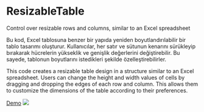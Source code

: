 # ResizableTable
Control over resizable rows and columns, similar to an Excel spreadsheet

Bu kod, Excel tablosuna benzer bir yapıda yeniden boyutlandırılabilir bir tablo tasarımı oluşturur. Kullanıcılar, her satır ve sütunun kenarını sürükleyip bırakarak hücrelerin yükseklik ve genişlik değerlerini değiştirebilir. Bu sayede, tablonun boyutlarını istedikleri şekilde özelleştirebilirler.

This code creates a resizable table design in a structure similar to an Excel spreadsheet. Users can change the height and width values of cells by dragging and dropping the edges of each row and column. This allows them to customize the dimensions of the table according to their preferences.

<a href="https://whatadesign.net/rst/">Demo</a>
<img src="https://whatadesign.net/rst/rst.png">
